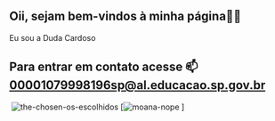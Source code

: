 ## Oii, sejam bem-vindos à minha página💜🌙

Eu sou a Duda Cardoso

## Para entrar em contato acesse 📫 00001079998196sp@al.educacao.sp.gov.br

![]()
![the-chosen-os-escolhidos](https://github.com/cardoso0Duda/cardoso0Duda/assets/172406182/8754bf0c-b98c-4f28-bea6-fe821e526760)
[![moana-nope](https://github.com/cardoso0Duda/cardoso0Duda/assets/172406182/dc4f2e85-3f07-4d12-ac44-541deef8c5b4)
]

